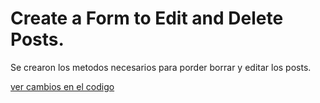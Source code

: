 
# Create a Form to Edit and Delete Posts.

Se crearon los metodos necesarios para porder borrar y editar los posts.

[ver cambios en el codigo]()